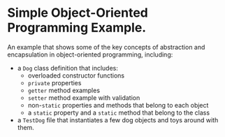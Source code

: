 # Simple Object-Oriented Programming Example.

An example that shows some of the key concepts of abstraction and encapsulation in object-oriented programming, including:

- a `Dog` class definition that includes:
  - overloaded constructor functions
  - `private` properties
  - `getter` method examples
  - `setter` method example with validation
  - non-`static` properties and methods that belong to each object
  - a `static` property and a `static` method that belong to the class
- a `TestDog` file that instantiates a few dog objects and toys around with them.
